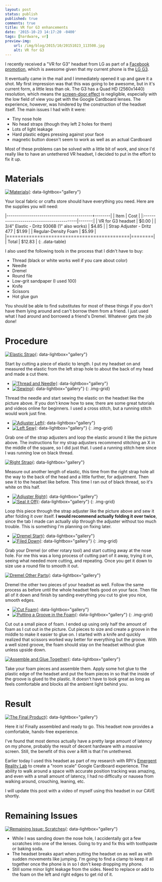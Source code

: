 ```yaml
---
layout: post
status: publish
published: true
comments: true
title: VR for G3 enhancements
date: '2015-10-23 14:17:20 -0400'
tags: [hardware, vr]
preview-img:
    url: /img/blog/2015/10/20151023_113508.jpg
    alt: VR for G3
---
```


I recently received a "VR for G3" headset from LG as part of a [Facebook
promotion][1], which is awesome given that my current phone is the [LG G3][2].

It eventually came in the mail and I immediately opened it up and gave it a
shot. My first impression was that this was going to be awesome, but in it's
current form, a little less than ok. The G3 has a Quad HD (2560x1440)
resolution, which means the [screen-door effect][3] is negligible, especially
with the low field of view you get with the Google Cardboard lenses. The
experience, however, was hindered by the construction of the headset itself.
The main issues I had with it were:

  - Tiny nose hole
  - No head straps (though they left 2 holes for them)
  - Lots of light leakage
  - Hard plastic edges pressing against your face
  - magnetic button doesn't seem to work as well as an actual Cardboard
  
Most of these problems can be solved with a little bit of work, and since I'd
really like to have an untethered VR headset, I decided to put in the effort
to fix it up.

# Materials

[![][4]][4]{: data-lightbox="gallery"}

Your local fabric or crafts store should have everything you need. Here are
the supplies you will need:

|--------------------------------------------+--------|
| Item                                       |  Cost  |
|:-------------------------------------------|-------:|
| VR for G3 headset                          |  $0.00 |
| 3/4" Elastic - Dritz 9306B (1" also works) |  $4.85 |
| Strap Adjuster - Dritz 477                 |  $1.99 |
| Regular-Density Foam                       |  $5.99 |
|============================================|========|
| Total                                      | $12.83 |
{: .data-table}

I also used the following tools in the process that I didn't have to buy:

  - Thread (black or white works well if you care about color)
  - Needle
  - Dremel
  - Round file
  - Low-grit sandpaper (I used 100)
  - Knife
  - Scissors
  - Hot glue gun
  
You should be able to find substitutes for most of these things if you don't
have them lying around and can't borrow them from a friend. I just used what I
had around and borrowed a friend's Dremel. Whatever gets the job done!

# Procedure

[![][5]][5]{: data-lightbox="gallery"}

Start by cutting a piece of elastic to length. I put my headset on and
measured the elastic from the left strap hole to about the back of my head
and made a cut there.
    
 - [![][6]][6]{: data-lightbox="gallery"}
 - [![][7]][7]{: data-lightbox="gallery"}
 {: .img-grid}
    
Thread the needle and start sewing the elastic on the headset like the picture
above. If you don't know how to sew, there are some great tutorials and videos
online for beginners. I used a cross stitch, but a running stitch would work
just fine.
    
    
 - [![][8]][8]{: data-lightbox="gallery"}
 - [![][9]][9]{: data-lightbox="gallery"}
 {: .img-grid}

Grab one of the strap adjusters and loop the elastic around it like the
picture above. The instructions for my strap adjusters recommend stitching an
X in the middle of the square, so I did just that. I used a running stitch
here since I was running low on black thread.

[![][10]][10]{: data-lightbox="gallery"}

Measure out another length of elastic, this time from the right strap hole all
the way to the back of the head and a little further, for adjustment. Then sew
it to the headset like before. This time I ran out of black thread, so it's
white on this half.
    
 - [![][11]][11]{: data-lightbox="gallery"}
 - [![][12]][12]{: data-lightbox="gallery"}
 {: .img-grid}

Loop this piece through the strap adjuster like the picture above and sew it
after folding it over itself. **I would recommend actually folding it over
twice**, since the tab I made can actually slip through the adjuster without
too much trouble. This is something I'm planning on fixing later.

 - [![][13]][13]{: data-lightbox="gallery"}
 - [![][14]][14]{: data-lightbox="gallery"}
 {: .img-grid}

Grab your Dremel (or other rotary tool) and start cutting away at the nose
hole. For me this was a long process of cutting part of it away, trying it on,
seeing what needed more cutting, and repeating. Once you get it down to size
use a round file to smooth it out.

[![][15]][15]{: data-lightbox="gallery"}

Dremel the other two pieces of your headset as well. Follow the same process
as before until the whole headset feels good on your face. Then file all of
it down and finish by sanding everything you cut to give you nice, smooth
edges.
    
 - [![][16]][16]{: data-lightbox="gallery"}
 - [![][17]][17]{: data-lightbox="gallery"}
 {: .img-grid}

Cut out a small piece of foam. I ended up using only half the amount of foam
as I cut out in the picture. Cut pieces to size and create a groove in the
middle to make it easier to glue on. I started with a knife and quickly
realized that scissors worked way better for everything but the groove. With a
well sized groove, the foam should stay on the headset without glue unless
upside down.

[![][18]][18]{: data-lightbox="gallery"}

Take your foam pieces and assemble them. Apply some hot glue to the plastic
edge of the headset and put the foam pieces in so that the inside of the
groove is glued to the plastic. It doesn't have to look great as long as
feels comfortable and blocks all the ambient light behind you.
    
# Result

[![][19]][19]{: data-lightbox="gallery"}

Here it is! Finally assembled and ready to go. This headset now provides a
comfortable, hands-free experience.

I've found that most demos actually have a pretty large amount of latency on
my phone, probably the result of decent hardware with a massive screen. Still,
the benefit of this over a Rift is that I'm untethered.

Earlier today I used this headset as part of my research with RPI's
[Emergent Reality Lab][20] to create a "room scale" Google Cardboard
experience. The ability to walk around a space with accurate position tracking
was amazing, and even with a small amount of latency, I had no difficulty or
nausea from walking around, crouching, leaning, etc.

I will update this post with a video of myself using this headset in our CAVE
shortly.

# Remaining Issues

[![][21]][21]{: data-lightbox="gallery"}

  - While I was sanding down the nose hole, I accidentally got a few scratches
    into one of the lenses. Going to try and fix this with toothpaste or
    baking soda.
  - The headset breaks apart when putting the headset on as well as with
    sudden movements like jumping. I'm going to find a clamp to keep it all
    together once the phone is in so I don't keep dropping my phone.
  - Still some minor light leakage from the sides. Need to replace or add to
    the foam on the left and right edges to get rid of it.
    
[1]:  http://www.lg.com/us/mobile-phones/g3/vr
[2]:  http://www.lg.com/us/mobile-phones/g3
[3]:  https://en.wikipedia.org/wiki/Screen-door_effect
[4]:  /img/blog/2015/10/20151005_130926.jpg "Materials"
[5]:  /img/blog/2015/10/20151005_135050.jpg "Elastic Strap"
[6]:  /img/blog/2015/10/20151005_135127.jpg "Thread and Needle"
[7]:  /img/blog/2015/10/20151005_141006.jpg "Sewing"
[8]:  /img/blog/2015/10/20151005_144436.jpg "Adjuster Left"
[9]:  /img/blog/2015/10/20151005_150546.jpg "Left Sew"
[10]: /img/blog/2015/10/20151005_184804.jpg "Right Strap"
[11]: /img/blog/2015/10/20151005_184856.jpg "Adjuster Right"
[12]: /img/blog/2015/10/20151005_191053.jpg "Seal it Off"
[13]: /img/blog/2015/10/20151021_132026_HDR.jpg "Dremel Start"
[14]: /img/blog/2015/10/20151021_134245.jpg "Filed Down"
[15]: /img/blog/2015/10/20151021_142851.jpg "Dremel Other Parts"
[16]: /img/blog/2015/10/20151022_224320.jpg "Cut Foam"
[17]: /img/blog/2015/10/20151022_225837.jpg "Putting a Groove in the Foam"
[18]: /img/blog/2015/10/20151022_231537.jpg "Assemble and Glue Together"
[19]: /img/blog/2015/10/20151023_113508.jpg "The Final Product"
[20]: http://erl.wp.rpi.edu/
[21]: /img/blog/2015/10/20151022_223643.jpg "Remaining Issue: Scratches"
